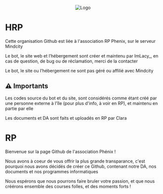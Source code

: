 <p align="center"><img src="https://phenix.mindcity-rp.fr/storage/img/GlobalFull.png" alt="Logo"></p>

# HRP
Cette organisation Github est liée à l'association RP Phenix, sur le serveur Mindcity

Le bot, le site web et l’hébergement sont créer et maintenu par ImLacy_, en cas de question, de bug ou de réclamation, merci de la contacter

Le bot, le site ou l’hébergement ne sont pas géré ou affilié avec Mindcity

## ⚠️ Importants
Les codes source du bot et du site, sont considérés comme étant créé par une personne externe à l'île (pour plus d'info, à voir en RP), et maintenu en partie par elle

Les documents et DA sont faits et uploadés en RP par Clara

# RP
Bienvenue sur la page Github de l'association Phénix ! 

Nous avons à coeur de vous offrir la plus grande transparance, c'est pourquoi nous avons décidés de créer ce Github, contenant notre DA, nos documents et nos programmes informatiques

Nous espérons que nous pourrons faire bruler votre passion, et que nous créérons ensemble des courses folles, et des moments forts ! 
